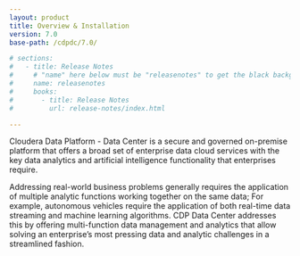 ```yaml
---
layout: product
title: Overview & Installation
version: 7.0
base-path: /cdpdc/7.0/

# sections:
#   - title: Release Notes
#     # "name" here below must be "releasenotes" to get the black background
#     name: releasenotes
#     books:
#       - title: Release Notes
#         url: release-notes/index.html

---
```

Cloudera Data Platform - Data Center is a secure and governed on-premise
platform that offers a broad set of enterprise data cloud services with
the key data analytics and artificial intelligence functionality that
enterprises require.

Addressing real-world business problems generally requires the
application of multiple analytic functions working together on the same
data; For example, autonomous vehicles require the application of both
real-time data streaming and machine learning algorithms. CDP Data Center addresses
this by offering multi-function data management and analytics that allow
solving an enterprise’s most pressing data and analytic challenges in a
streamlined fashion.


